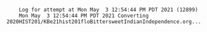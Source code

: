         Log for attempt at Mon May  3 12:54:44 PM PDT 2021 (12899)
        Mon May  3 12:54:44 PM PDT 2021 Converting 2020HIST201/KBe21hist201floBittersweetIndianIndependence.org...
